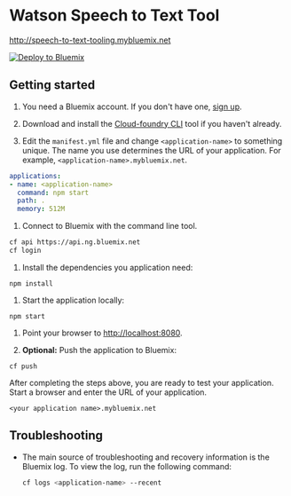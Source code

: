 # Watson Speech to Text Tool

http://speech-to-text-tooling.mybluemix.net

[![Deploy to Bluemix](https://bluemix.net/deploy/button.png)](https://bluemix.net/deploy?repository=https://github.com/bourdakos1/speech-to-text-tool)

## Getting started 

1. You need a Bluemix account. If you don't have one, [sign up][sign_up].

1. Download and install the [Cloud-foundry CLI][cloud_foundry] tool if you haven't already.

1. Edit the `manifest.yml` file and change `<application-name>` to something unique. The name you use determines the URL of your application. For example, `<application-name>.mybluemix.net`.

  ```yaml
  applications:
  - name: <application-name>
    command: npm start
    path: .
    memory: 512M
  ```

1. Connect to Bluemix with the command line tool.

  ```bash
  cf api https://api.ng.bluemix.net
  cf login
  ```

1. Install the dependencies you application need:

  ```none
  npm install
  ```

1. Start the application locally:

  ```none
  npm start
  ```

1. Point your browser to [http://localhost:8080](http://localhost:8080).

1. **Optional:** Push the application to Bluemix:

  ```none
  cf push
  ```

After completing the steps above, you are ready to test your application. Start a browser and enter the URL of your application.

  ```none
  <your application name>.mybluemix.net
  ```

## Troubleshooting

* The main source of troubleshooting and recovery information is the Bluemix log. To view the log, run the following command:

  ```sh
  cf logs <application-name> --recent
  ```

[cloud_foundry]: https://github.com/cloudfoundry/cli
[sign_up]: https://console.ng.bluemix.net/registration/
